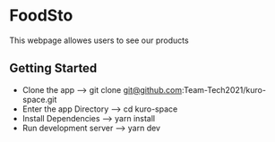 # FoodSto

This webpage allowes users to see our products

## Getting Started

* Clone the app --> git clone git@github.com:Team-Tech2021/kuro-space.git
* Enter the app Directory --> cd kuro-space
* Install Dependencies --> yarn install
* Run development server --> yarn dev
